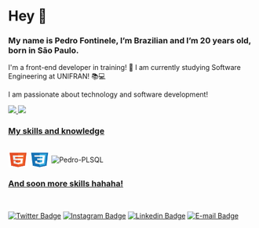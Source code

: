 
# Hey 👋

### My name is Pedro Fontinele, I’m Brazilian and I’m 20 years old, born in São Paulo.

I'm a front-end developer in training! 🚀 I am currently studying
Software Engineering at UNIFRAN! 📚💻

I am passionate about technology and software development!

<div style="display: inline-block">
  <a href="https://github.com/pedro-fontinele">
  <img height="150em" src="https://github-readme-stats.vercel.app/api?username=pedro-fontinele&show_icons=true&theme=midnight-purple&include_all_commits=true&count_private=false"/>
  <img height="150em" src="https://github-readme-stats.vercel.app/api/top-langs/?username=pedro-fontinele&layout=compact&langs_count=8&theme=midnight-purple"/>
<div>

### My skills and knowledge

<div style="display: inline-block"><br>
  <img align="center" alt="Pedro-HTML" height="30" width="40" src="https://raw.githubusercontent.com/devicons/devicon/master/icons/html5/html5-original.svg">
  <img align="center" alt="Pedro-CSS" height="30" width="40" src="https://raw.githubusercontent.com/devicons/devicon/master/icons/css3/css3-original.svg">
  <img align="center" alt="Pedro-PLSQL" height="30" width="40" src="https://icongr.am/devicon/oracle-original.svg?size=148&color=000000">
</div>

### And soon more skills hahaha! 
<br>





[![Twitter Badge](https://img.shields.io/badge/-@fontinele_pedro-6633cc?style=flat-square&labelColor=6633cc&logo=twitter&logoColor=white&link=https://twitter.com/fontinele_pedro)](https://twitter.com/fontinele_pedro) 
[![Instagram Badge](https://img.shields.io/badge/-@fontinele_pedro-6633cc?style=flat-square&logo=Instagram&logoColor=white&link=https://www.instagram.com/fontinele_pedro/)](https://www.instagram.com/fontinele_pedro/) 
[![Linkedin Badge](https://img.shields.io/badge/-Pedro%20Fontinele-purple?style=flat-square&logo=Linkedin&logoColor=white&link=https://www.linkedin.com/in/pedro-fontinele/)](https://www.linkedin.com/in/pedro-fontinele/) 
[![E-mail Badge](https://img.shields.io/badge/-pedro.p.h.fontinele@icloud.com-6633cc?style=flat-square&logo=email&logoColor=white&link=mailto:pedro.p.h.fontinele@icloud.com)](mailto:pedro.p.h.fontinele@icloud.com)
